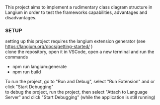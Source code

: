This project aims to implement a rudimentary class diagram structure in Langium in order to test the frameworks capabilities, advantages and disadvantages.

### SETUP ###
setting up this project requires the langium extension generator (see https://langium.org/docs/getting-started/ ) \
clone the repository, open it in VSCode, open a new terminal and run the commands
* npm run langium:generate 
* npm run build 

To run the project, go to "Run and Debug", select "Run Extension" and or click "Start Debugging" \
to debug the project, run the project, then select "Attach to Language Server" and click "Start Debugging" (while the application is still running) 
